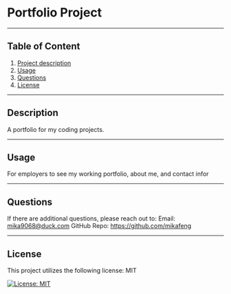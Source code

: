 

# Portfolio Project


***

## Table of Content
1. [Project description](#Description)
2. [Usage](#Usage)
3. [Questions](Questions)
4. [License](License)

***

 ## Description

A portfolio for my coding projects.

---

## Usage

For employers to see my working portfolio, about me, and contact infor

---

## Questions

If there are additional questions, please reach out to:
Email: mika9068@duck.com
GitHub Repo: https://github.com/mikafeng

---

## License
This project utilizes the following license: MIT

[![License: MIT](https://img.shields.io/badge/License-MIT-yellow.svg)](https://opensource.org/licenses/MIT)

